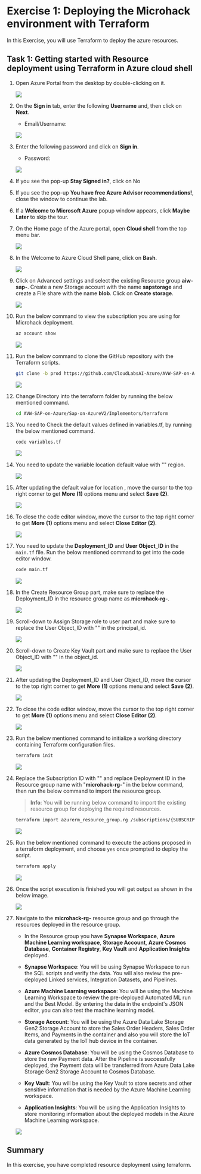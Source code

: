 # Exercise 1: Deploying the Microhack environment with Terraform

In this Exercise, you will use Terraform to deploy the azure resources.

## Task 1: Getting started with Resource deployment using Terraform in Azure cloud shell

1. Open Azure Portal from the desktop by double-clicking on it.
    
   ![](media/open-azure-portal.png)
   
2. On the **Sign in** tab, enter the following **Username** and, then click on **Next**. 

   * Email/Username: <inject key="AzureAdUserEmail"></inject>

   ![](media/email-login.png)

3. Enter the following password and click on **Sign in**.

   * Password: <inject key="AzureAdUserPassword"></inject>

   ![](media/password-login.png)

4. If you see the pop-up **Stay Signed in?**, click on No

5. If you see the pop-up **You have free Azure Advisor recommendations!**, close the window to continue the lab.

6. If a **Welcome to Microsoft Azure** popup window appears, click **Maybe Later** to skip the tour.

7. On the Home page of the Azure portal, open **Cloud shell** from the top menu bar.

   ![](media/open-cloud-shell.png)

8. In the Welcome to Azure Cloud Shell pane, click on **Bash**.

   ![](media/welcome-select-bash.png)

9. Click on Advanced settings and select the existing Resource group **aiw-sap-<inject key="DeploymentID" enableCopy="false"/>**. Create a new Storage account with the name **sapstorage<inject key="DeploymentID" enableCopy="false"/>** and create a File share with the name **blob**. Click on **Create storage**.

   ![](media/create-storageaccount.png)

10. Run the below command to view the subscription you are using for Microhack deployment.

    ```bash
    az account show
    ```
    
    ![](media/az-accountshow.png)
    
11. Run the below command to clone the GitHub repository with the Terraform scripts.

    ```bash
    git clone -b prod https://github.com/CloudLabsAI-Azure/AVW-SAP-on-Azure
    ```
    
    ![](media/gitrepo-clone.png)
    
12. Change Directory into the terraform folder by running the below mentioned command.

    ```bash
    cd AVW-SAP-on-Azure/Sap-on-AzureV2/Implementors/terraform
    ```
    
13. You need to Check the default values defined in variables.tf, by running the below mentioned command.

    ```bash
    code variables.tf
    ```
    
    ![](media/ex1-codevariables1.png)    

14. You need to update the variable location default value with "**<inject key="Region" />**" region.

    ![](media/ex1-region.png)
    
15. After updating the default value for location , move the cursor to the top right corner to get **More** **(1)** options menu and select **Save** **(2)**.

    ![](media/ex1-coderegionsave.png)
    
16. To close the code editor window, move the cursor to the top right corner to get **More** **(1)** options menu and select **Close Editor** **(2)**.

    ![](media/ex1-coderegionclose.png)    

17. You need to update the **Deployment_ID** and **User Object_ID** in the ```main.tf``` file. Run the below mentioned command to get into the code editor window.
    
    ```bash
    code main.tf
    ```
    
    ![](media/ex1-codemain.png)
    
18. In the Create Resource Group part, make sure to replace the Deployment_ID in the resource group name as **microhack-rg-<inject key="DeploymentID" />**.

    ![](media/ex1-rgname.png)
        
19. Scroll-down to Assign Storage role to user part and make sure to replace the User Object_ID with "**<inject key="ObjectID" />**" in the principal_id.

    ![](media/ex-1objectid1.png)
    
20. Scroll-down to Create Key Vault part and make sure to replace the User Object_ID with "**<inject key="ObjectID" />**" in the object_id.

    ![](media/ex1-objectid2.png)
    
21. After updating the Deployment_ID and User Object_ID, move the cursor to the top right corner to get **More** **(1)** options menu and select **Save** **(2)**.

    ![](media/ex1-codesave.png)
    
22. To close the code editor window, move the cursor to the top right corner to get **More** **(1)** options menu and select **Close Editor** **(2)**.

    ![](media/ex1-codeclose.png)   

23. Run the below mentioned command to initialize a working directory containing Terraform configuration files.

    ```bash
    terraform init
    ```
    
    ![](media/terraform-init.png)

24. Replace the Subscription ID with "**<inject key="Subscription ID" />**" and replace Deployment ID in the Resource group name with "**microhack-rg-<inject key="DeploymentID" />**" in the below command, then run the below command to import the resource group.

    > **Info**: You will be running below command to import the existing resource group for deploying the required resources.

    ```bash
    terraform import azurerm_resource_group.rg /subscriptions/{SUBSCRIPTION_ID}/resourceGroups/microhack-rg-{DEPLOYMENT_ID}
    ```
    
    ![](media/ex1-importrg.png)
    
25. Run the below mentioned command to execute the actions proposed in a terraform deployment, and choose ```yes``` once prompted to deploy the script.

    ```bash
    terraform apply
    ```
  
    ![](media/enter-yes.png)
    
26. Once the script execution is finished you will get output as shown in the below image.

    ![](media/ex1-tdc.png)
    
27. Navigate to the **microhack-rg-<inject key="DeploymentID" enableCopy="false"/>** resource group and go through the resources deployed in the resource group.

    * In the Resource group you have **Synapse Workspace**, **Azure Machine Learning workspace**, **Storage Account**, **Azure Cosmos Database**, **Container Registry**, **Key Vault** and **Application Insights** deployed. 

     * **Synapse Workspace**: You will be using Synapse Workspace to run the SQL scripts and verify the data. You will also review the pre-deployed Linked services, Integration Datasets, and Pipelines. 

     * **Azure Machine Learning workspace**: You will be using the Machine Learning Workspace to review the pre-deployed Automated ML run and the Best Model. By entering the data in the endpoint's JSON editor, you can also test the machine learning model.

     * **Storage Account**: You will be using the Azure Data Lake Storage Gen2 Storage Account to store the Sales Order Headers, Sales Order Items, and Payments in the container and also you will store the IoT data generated by the IoT hub device in the container.

     * **Azure Cosmos Database**: You will be using the Cosmos Database to store the raw Payment data. After the Pipeline is successfully deployed, the Payment data will be transferred from Azure Data Lake Storage Gen2 Storage Account to Cosmos Database.

     * **Key Vault**: You will be using the Key Vault to store secrets and other sensitive information that is needed by the Azure Machine Learning workspace.

     * **Application Insights**: You will be using the Application Insights to store monitoring information about the deployed models in the Azure Machine Learning workspace.

    ![](media/ex1-rgoverview.png)
    
## Summary

In this exercise, you have completed resource deployment using terraform.
   
